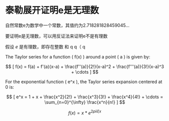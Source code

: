 # 泰勒展开证明e是无理数

&#x20;自然常数e为数学中一个常数，其值约为2.718281828459045...



要证明e是无理数，可以用反证法来证明e不是有理数



假设 _e_ 是有理数，即存在整数 和 q q（ q

The Taylor series for a function ( f(x) ) around a point ( a ) is given by:



$$
[ f(x) = f(a) + f'(a)(x-a) + \frac{f''(a)}{2!}(x-a)^2 + \frac{f'''(a)}{3!}(x-a)^3 + \cdots ]
$$

For the exponential function ( e^x ), the Taylor series expansion centered at 0 is:

$$
[ e^x = 1 + x + \frac{x^2}{2!} + \frac{x^3}{3!} + \frac{x^4}{4!} + \cdots = \sum_{n=0}^{\infty} \frac{x^n}{n!} ]
$$





$$
f(x) = x * e^{2 pi i \xi x}
$$
